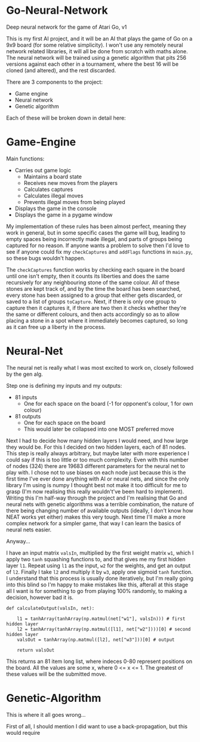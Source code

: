 # Go-Neural-Network

Deep neural network for the game of Atari Go, v1

This is my first AI project, and it will be an AI that plays the game of Go on a 9x9 board (for some relative simplicity). I won't use any remotely neural network related libraries, it will all be done from scratch with maths alone.
The neural network will be trained using a genetic algorithm that pits 256 versions against each other in a tournament, where the best 16 will be cloned (and altered), and the rest discarded.

There are 3 components to the project:
- Game engine
- Neural network
- Genetic algorithm

Each of these will be broken down in detail here:

# Game-Engine

Main functions:
 - Carries out game logic
   - Maintains a board state
   - Receives new moves from the players
   - Calculates captures
   - Calculates illegal moves
   - Prevents illegal moves from being played
 - Displays the game in the console
 - Displays the game in a pygame window

My implementation of these rules has been almost perfect, meaning they work in general, but in some specific cases the game will bug, leading to empty spaces being incorrectly made illegal, and parts of groups being captured for no reason.
If anyone wants a problem to solve then I'd love to see if anyone could fix my `checkCaptures` and `addFlags` functions in `main.py`, so these bugs wouldn't happen.

The `checkCaptures` function works by checking each square in the board until one isn't empty, then it counts its liberties and does the same recursively for any neighbouring stone of the same colour.
All of these stones are kept track of, and by the time the board has been searched, every stone has been assigned to a group that either gets discarded, or saved to a list of groups `toCapture`.
Next, if there is only one group to capture then it captures it, if there are two then it checks whether they're the same or different colours, and then acts accordingly so as to allow placing a stone in a spot where it immediately becomes captured, so long as it can free up a liberty in the process.

# Neural-Net

The neural net is really what I was most excited to work on, closely followed by the gen alg.

Step one is defining my inputs and my outputs:
 - 81 inputs
   - One for each space on the board (-1 for opponent's colour, 1 for own colour)
 - 81 outputs
   - One for each space on the board
   - This would later be collapsed into one MOST preferred move

Next I had to decide how many hidden layers I would need, and how large they would be.
For this I decided on two hidden layers, each of 81 nodes.
This step is really always arbitrary, but maybe later with more experience I could say if this is too little or too much complexity.
Even with this number of nodes (324) there are 19683 different parameters for the neural net to play with.
I chose not to use biases on each node just because this is the first time I've ever done anything with AI or neural nets, and since the only library I'm using is numpy I thought best not make it too difficult for me to grasp (I'm now realising this really wouldn't've been hard to implement).
Writing this I'm half-way through the project and I'm realising that Go and neural nets with genetic algorithms was a terrible combination, the nature of there being changing number of available outputs (ideally, I don't know how NEAT works yet either) makes this very tough.
Next time I'll make a more complex network for a simpler game, that way I can learn the basics of neural nets easier.

Anyway...

I have an input matrix `valsIn`, multiplied by the first weight matrix `w1`, which I apply two `tanh` squashing functions to, and that gives me my first hidden layer `l1`.
Repeat using `l1` as the input, `w2` for the weights, and get an output of `l2`.
Finally I take `l2` and multiply it by `w3`, apply one sigmoid `tanh` function.
I understand that this process is usually done iteratively, but I'm really going into this blind so I'm happy to make mistakes like this, afterall at this stage all I want is for something to go from playing 100% randomly, to making a decision, however bad it is.
```
def calculateOutput(valsIn, net):
    
    l1 = tanhArray(tanhArray(np.matmul(net["w1"], valsIn))) # first hidden layer
    l2 = tanhArray(tanhArray(np.matmul([l1], net["w2"])))[0] # second hidden layer
    valsOut = tanhArray(np.matmul([l2], net["w3"]))[0] # output
    
    return valsOut
```
This returns an 81 item long list, where indeces 0-80 represent positions on the board.
All the values are some x, where 0 <= x <= 1. The greatest of these values will be the submitted move.

# Genetic-Algorithm

This is where it all goes wrong...

First of all, I should mention I did want to use a back-propagation, but this would require





















